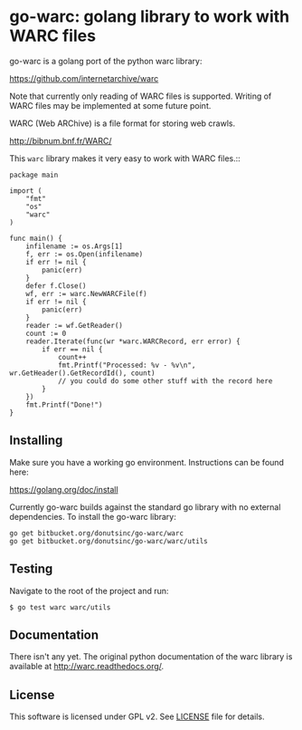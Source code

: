 go-warc: golang library to work with WARC files
============================================

go-warc is a golang port of the python warc library:

https://github.com/internetarchive/warc

Note that currently only reading of WARC files is supported. Writing
of WARC files may be implemented at some future point.

WARC (Web ARChive) is a file format for storing web crawls.

http://bibnum.bnf.fr/WARC/ 

This `warc` library makes it very easy to work with WARC files.::

    package main
    
    import (
        "fmt"
        "os"
        "warc"
    )
    
    func main() {
        infilename := os.Args[1]
        f, err := os.Open(infilename)
        if err != nil {
            panic(err)
        }
        defer f.Close()
        wf, err := warc.NewWARCFile(f)
        if err != nil {
            panic(err)
        }
        reader := wf.GetReader()
        count := 0
        reader.Iterate(func(wr *warc.WARCRecord, err error) {
            if err == nil {
                count++
                fmt.Printf("Processed: %v - %v\n", wr.GetHeader().GetRecordId(), count)
                // you could do some other stuff with the record here
            }
        })
        fmt.Printf("Done!")
    }

Installing
--------
Make sure you have a working go environment. Instructions can be found here:

https://golang.org/doc/install

Currently go-warc builds against the standard go library with no external dependencies. To install the
go-warc library:

    go get bitbucket.org/donutsinc/go-warc/warc
    go get bitbucket.org/donutsinc/go-warc/warc/utils

Testing
-------
Navigate to the root of the project and run:

    $ go test warc warc/utils

Documentation
-------------

There isn't any yet. The original python
documentation of the warc library is available at http://warc.readthedocs.org/.
    
License
-------

This software is licensed under GPL v2. See [LICENSE](LICENSE.txt) file for details.
